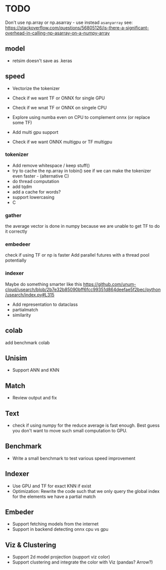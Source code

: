 # TODO


Don't use np.array or np.asarray - use instead `asanyarray`
see: https://stackoverflow.com/questions/56805126/is-there-a-significant-overhead-in-calling-np-asarray-on-a-numpy-array

## model
- retsim doesn't save as .keras

## speed

- Vectorize the tokenizer
- Check if we want TF or ONNX for single GPU
- Check if we wnat TF or ONNX on singele CPU


- Explore using numba even on CPU to complement onnx (or replace some TF)
- Add multi gpu support
- Check if we want ONNX multigpu or TF multigpu



### tokenizer
- Add remove whitespace / keep stuff()
- try to cache the np.array in tobin() see if we can make the tokenizer even faster - (alternative C)
- do thread computation
- add tqdm
- add a cache for words?
- support lowercasing
- C

### gather
the average vector is done in numpy because we are unable to get TF to do it correctly

### embedeer
check if using TF or np is faster
Add parallel futures with a thread pool potentially

### indexer

Maybe do something smarter like this
https://github.com/unum-cloud/usearch/blob/2b7e32b85090bff6fcc99351d864deefae5f2bec/python/usearch/index.py#L315

- Add representation to dataclass
 - partialmatch
 - similarity


## colab

add benchmark colab

## Unisim
- Support ANN and KNN

## Match
- Review output and fix

## Text
- check if using numpy for the reduce average is fast enough. Best guess
you don't want to move such small computation to GPU.

## Benchmark
- Write a small benchmark to test various speed improvement

## Indexer
- Use GPU and TF for exact KNN if exist
- Optimization: Rewrite the code such that we only query the global index
for the elements we have a partial match


## Embeder
- Support fetching models from the internet
- Support in backend detecting onnx cpu vs gpu


## Viz & Clustering
- Support 2d model projection (support viz color)
- Support clustering and integrate the color with Viz (pandas? Arrow?)